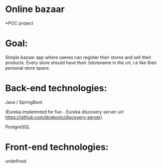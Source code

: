 # Online bazaar
*POC project

# Goal:

Simple bazaar app where useres can register their stores and sell their products. Every store should have their /storename in the url, i.e like their personal store space.

# Back-end technologies:

Java / SpringBoot

(Eureka implemnted for fun - Eureka discovery server url: https://github.com/dcekovic/discovery-server)

PostgreSQL

# Front-end technologies:

undefined

